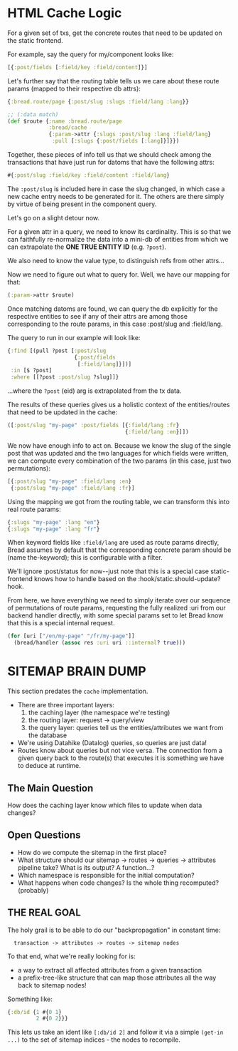 # HTML Cache Logic

For a given set of txs, get the concrete routes that need to be updated on the static frontend.

For example, say the query for my/component looks like:

```clojure
[{:post/fields [:field/key :field/content]}]
```

Let's further say that the routing table tells us we care about these route params (mapped to their respective db attrs):

```clojure
{:bread.route/page {:post/slug :slugs :field/lang :lang}}
```

```clojure
;; (:data match)
(def $route {:name :bread.route/page
             :bread/cache
             {:param->attr {:slugs :post/slug :lang :field/lang}
              :pull [:slugs {:post/fields [:lang]}]}})
```

Together, these pieces of info tell us that we should check among the transactions that have just run for datoms that have the following attrs:

```clojure
#{:post/slug :field/key :field/content :field/lang}
```

The `:post/slug` is included here in case the slug changed, in which case a new cache entry needs to be generated for it. The others are there simply by virtue of being present in the component query.

Let's go on a slight detour now.

For a given attr in a query, we need to know its cardinality. This is so that we can faithfully re-normalize the data into a mini-db of entities from which we can extrapolate the **ONE TRUE ENTITY ID** (e.g. `?post`).

We also need to know the value type, to distinguish refs from other attrs...

Now we need to figure out what to query for. Well, we have our mapping for that:

```clojure
(:param->attr $route)
```

Once matching datoms are found, we can query the db explicitly for the respective entities to see if any of their attrs are among those corresponding to the route params, in this case :post/slug and :field/lang.

The query to run in our example will look like:

```clojure
{:find [(pull ?post [:post/slug
                     {:post/fields
                      [:field/lang]}])]
 :in [$ ?post]
 :where [[?post :post/slug ?slug]]}
```

...where the `?post` (eid) arg is extrapolated from the tx data.

The results of these queries gives us a holistic context of the entities/routes that need to be updated in the cache:

```clojure
([:post/slug "my-page" :post/fields [{:field/lang :fr}
                                     {:field/lang :en}]])
```

We now have enough info to act on. Because we know the slug of the single post that was updated and the two languages for which fields were written, we can compute every combination of the two params (in this case, just two permutations):

```clojure
[{:post/slug "my-page" :field/lang :en}
 {:post/slug "my-page" :field/lang :fr}]
```

Using the mapping we got from the routing table, we can transform this into real route params:

```clojure
{:slugs "my-page" :lang "en"}
{:slugs "my-page" :lang "fr"}
```

When keyword fields like `:field/lang` are used as route params directly, Bread assumes by default that the corresponding concrete param should be (name the-keyword); this is configurable with a filter.

We'll ignore :post/status for now--just note that this is a special case static-frontend knows how to handle based on the :hook/static.should-update? hook.

From here, we have everything we need to simply iterate over our sequence of permutations of route params, requesting the fully realized :uri from our backend handler directly, with some special params set to let Bread know that this is a special internal request.

```clojure
(for [uri ["/en/my-page" "/fr/my-page"]]
  (bread/handler (assoc res :uri uri ::internal? true)))
```

# SITEMAP BRAIN DUMP

This section predates the `cache` implementation.

* There are three important layers:
  1. the caching layer (the namespace we're testing)
  2. the routing layer: request -> query/view
  3. the query layer: queries tell us the entities/attributes we want from
     the database
* We're using Datahike (Datalog) queries, so queries are just data!
* Routes know about queries but not vice versa. The connection from a given
  query back to the route(s) that executes it is something we have to deduce
  at runtime.

## The Main Question

How does the caching layer know which files to update when data changes?

## Open Questions

* How do we compute the sitemap in the first place?
* What structure should our sitemap -> routes -> queries -> attributes
  pipeline take? What is its output? A function...?
* Which namespace is responsible for the initial computation?
* What happens when code changes? Is the whole thing recomputed? (probably)

## THE REAL GOAL

The holy grail is to be able to do our "backpropagation" in constant time:

```
  transaction -> attributes -> routes -> sitemap nodes
```

To that end, what we're really looking for is:

* a way to extract all affected attributes from a given transaction
* a prefix-tree-like structure that can map those attributes all the way
  back to sitemap nodes!

Something like:

```clojure
{:db/id {1 #{0 1}
         2 #{0 2}}}
```

This lets us take an ident like `[:db/id 2]` and follow it via a simple
`(get-in ...)` to the set of sitemap indices - the nodes to recompile.
